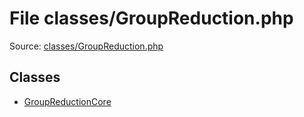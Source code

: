 File classes/GroupReduction.php
=========

Source: [classes/GroupReduction.php](https://github.com/PrestaShop/PrestaShop/blob/1.6.1.2/classes/GroupReduction.php)


Classes
-------

* [GroupReductionCore](class.GroupReductionCore.md)

